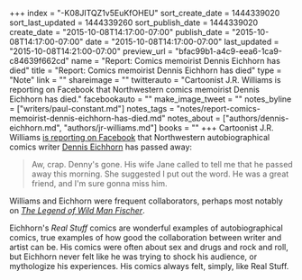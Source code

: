 +++
index = "-K08JITQZ1v5EuKfOHEU"
sort_create_date = 1444339020
sort_last_updated = 1444339260
sort_publish_date = 1444339020
create_date = "2015-10-08T14:17:00-07:00"
publish_date = "2015-10-08T14:17:00-07:00"
date = "2015-10-08T14:17:00-07:00"
last_updated = "2015-10-08T14:21:00-07:00"
preview_url = "bfac99b1-a4c9-eea6-1ca9-c84639f662cd"
name = "Report: Comics memoirist Dennis Eichhorn has died"
title = "Report: Comics memoirist Dennis Eichhorn has died"
type = "Note"
link = ""
shareimage = ""
twitterauto = "Cartoonist J.R. Williams is reporting on Facebook that Northwestern comics memoirist Dennis Eichhorn has died."
facebookauto = ""
make_image_tweet = ""
notes_byline = ["writers/paul-constant.md"]
notes_tags = "notes/report-comics-memoirist-dennis-eichhorn-has-died.md"
notes_about = ["authors/dennis-eichhorn.md", "authors/jr-williams.md"]
books = ""
+++
Cartoonist J.R. Williams [is reporting on Facebook](https://www.facebook.com/photo.php?fbid=10206397492190268&set=a.1901014439207.111658.1057064475&type=3&theater) that Northwestern autobiographical comics writer [Dennis Eichhorn](https://en.wikipedia.org/wiki/Dennis_Eichhorn) has passed away: 

<blockquote>Aw, crap. Denny's gone. His wife Jane called to tell me that he passed away this morning. She suggested I put out the word. He was a great friend, and I'm sure gonna miss him.</blockquote>  

Williams and Eichhorn were frequent collaborators, perhaps most notably on [*The Legend of Wild Man Fischer*](http://www.topshelfcomix.com/catalog/the-legend-of-wild-man-fischer/417).

Eichhorn's *Real Stuff* comics are wonderful examples of autobiographical comics, true examples of how good the collaboration between writer and artist can be. His comics were often about sex and drugs and rock and roll, but Eichhorn never felt like he was trying to shock his audience, or mythologize his experiences. His comics always felt, simply, like Real Stuff.